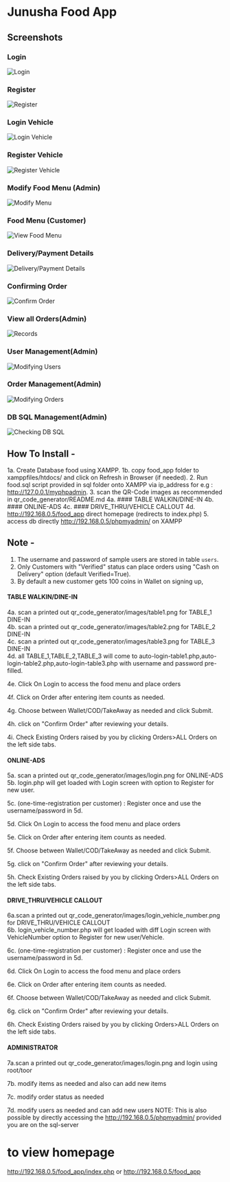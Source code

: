 # Junusha Food App

## Screenshots
### Login
![Login](images/screenshots/login_screen.png)
### Register
![Register](images/screenshots/register_screen.png)
### Login Vehicle
![Login Vehicle](images/screenshots/login_vehicle.png)
### Register Vehicle
![Register Vehicle](images/screenshots/register_vehicle.png)
### Modify Food Menu (Admin)
![Modify Menu](images/screenshots/modify_menu.png)
### Food Menu (Customer)
![View Food Menu](images/screenshots/order_page.png)
### Delivery/Payment Details
![Delivery/Payment Details](images/screenshots/delivery_wallet.png)
### Confirming Order
![Confirm Order](images/screenshots/confirm_order.png)
### View all Orders(Admin)
![Records](images/screenshots/all_orders.png)
### User Management(Admin)
![Modifying Users](images/screenshots/existing_users_add_user.png)
### Order Management(Admin)
![Modifying Orders](images/screenshots/all_orders_admin.png)

### DB SQL Management(Admin)
![Checking DB SQL](images/screenshots/sample_table_orders.png)


How To Install -
---------

1a. Create Database food using XAMPP.
1b. copy food_app folder to xamppfiles/htdocs/ and click on Refresh in Browser (if needed).
2. Run food.sql script provided in sql folder onto XAMPP via ip_address for e.g : http://127.0.0.1/myphpadmin.
3. scan the QR-Code images as recommended in qr_code_generator/README.md
4a. #### TABLE WALKIN/DINE-IN
4b. #### ONLINE-ADS
4c. #### DRIVE_THRU/VEHICLE CALLOUT
4d. http://192.168.0.5/food_app direct homepage (redirects to index.php)
5. access db directly http://192.168.0.5/phpmyadmin/ on XAMPP



Note -
---------
1. The username and password of sample users are stored in table `users`.
2. Only Customers with "Verified" status can place orders using "Cash on Delivery" option (default Verified=True).
3. By default a new customer gets 100 coins in Wallet on signing up,

#### TABLE WALKIN/DINE-IN
4a. scan a printed out qr_code_generator/images/table1.png for TABLE_1 DINE-IN  
4b. scan a printed out qr_code_generator/images/table2.png for TABLE_2 DINE-IN  
4c. scan a printed out qr_code_generator/images/table3.png for TABLE_3 DINE-IN  
4d. all TABLE_1,TABLE_2,TABLE_3 will come to auto-login-table1.php,auto-login-table2.php,auto-login-table3.php
with username and password pre-filled.

4e. Click On Login to access the food menu and place orders 

4f. Click on Order after entering item counts as needed.

4g. Choose between Wallet/COD/TakeAway as needed and click Submit.

4h. click on "Confirm Order" after reviewing your details.

4i. Check Existing Orders raised by you by clicking Orders>ALL Orders on the left side tabs.

#### ONLINE-ADS
5a. scan a printed out qr_code_generator/images/login.png for ONLINE-ADS  
5b. login.php will get loaded with Login screen with option to Register for new user.

5c. (one-time-registration per customer) : Register once and use the username/password in 5d.

5d. Click On Login to access the food menu and place orders 

5e. Click on Order after entering item counts as needed.

5f. Choose between Wallet/COD/TakeAway as needed and click Submit.

5g. click on "Confirm Order" after reviewing your details.

5h. Check Existing Orders raised by you by clicking Orders>ALL Orders on the left side tabs.

#### DRIVE_THRU/VEHICLE CALLOUT
6a.scan a printed out qr_code_generator/images/login_vehicle_number.png for DRIVE_THRU/VEHICLE CALLOUT  
6b. login_vehicle_number.php will get loaded with diff Login screen with VehicleNumber option to Register for new user/Vehicle.

6c. (one-time-registration per customer) : Register once and use the username/password in 5d.

6d. Click On Login to access the food menu and place orders 

6e. Click on Order after entering item counts as needed.

6f. Choose between Wallet/COD/TakeAway as needed and click Submit.

6g. click on "Confirm Order" after reviewing your details.

6h. Check Existing Orders raised by you by clicking Orders>ALL Orders on the left side tabs.

#### ADMINISTRATOR

7a.scan a printed out qr_code_generator/images/login.png 
and login using root/toor

7b. modify items as needed and also can add new items

7c. modify order status as needed

7d. modify users as needed and can add new users
NOTE: This is also possible by directly accessing the http://192.168.0.5/phpmyadmin/ provided you are on the sql-server

# to view homepage
http://192.168.0.5/food_app/index.php
or 
http://192.168.0.5/food_app

